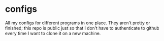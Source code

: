 # configs
All my configs for different programs in one place. They aren't pretty or finished; this repo is public just so that I don't have to authenticate to github every time I want to clone it on a new machine.
